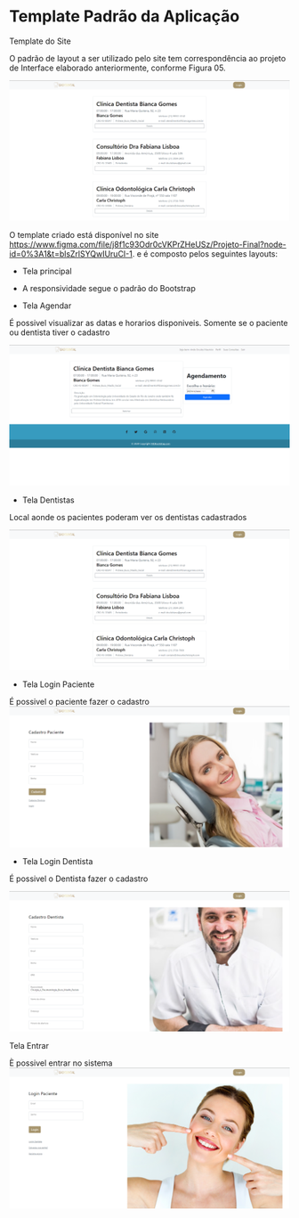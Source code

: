 # Template Padrão da Aplicação

Template do Site 

O padrão de layout a ser utilizado pelo site tem correspondência ao projeto de Interface elaborado anteriormente, conforme Figura 05. 

![Imagem 05 Tela Home](img/TelaListaDentista.png)

O template criado está disponível no site https://www.figma.com/file/j8f1c93Odr0cVKPrZHeUSz/Projeto-Final?node-id=0%3A1&t=blsZrlSYQwIUruCI-1. e é composto pelos seguintes layouts:  


* Tela principal 

* A responsividade segue o padrão do Bootstrap 

* Tela Agendar  

É possivel visualizar as datas e horarios  disponiveis. Somente se o paciente ou dentista tiver o cadastro 

![Imagem 11 Tela Agendamento](img/TelaDetalheDentista.png)

* Tela Dentistas  

Local aonde os pacientes poderam ver os dentistas cadastrados 

![Imagem 06 Tela Dentista](img/TelaListaDentista.png)

* Tela Login Paciente 

É possivel o paciente fazer o cadastro  
![Imagem 09 Tela Cadastro Paciente](img/TelaCadastroCliente.png)
* Tela Login Dentista 

É possivel o Dentista fazer o cadastro  

![Imagem 10 Tela Cadastro Dentista](img/TelaCadastroDentista.png)

Tela Entrar 

È possivel entrar no sistema
![Imagem 08 Tela Login](img/TelaLogin.png)
